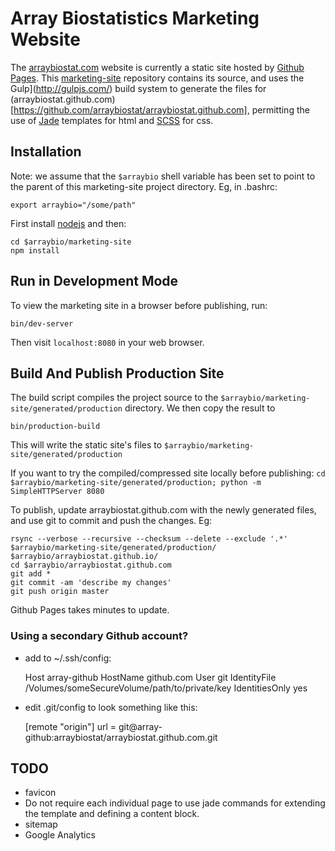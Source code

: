 # Array Biostatistics Marketing Website

The [arraybiostat.com](http://arraybiostat.com) website is currently a static site hosted by [Github Pages](https://pages.github.com/). 
This [marketing-site](https://github.com/arraybiostat/marketing-site) repository contains its source, and uses the Gulp](http://gulpjs.com/) 
build system to generate the files for (arraybiostat.github.com)[https://github.com/arraybiostat/arraybiostat.github.com],
permitting the use of [Jade](http://jade-lang.com/) templates for html and [SCSS](http://sass-lang.com/) for css. 
                       

## Installation

Note: we assume that the `$arraybio` shell variable has been set to point to the parent of this marketing-site project directory. Eg, in .bashrc:

    export arraybio="/some/path"


First install [nodejs](https://nodejs.org/) and then:

    cd $arraybio/marketing-site
    npm install
  


## Run in Development Mode

To view the marketing site in a browser before publishing, run: 

    bin/dev-server


Then visit `localhost:8080` in your web browser.


 
## Build And Publish Production Site

The build script compiles the project source to the `$arraybio/marketing-site/generated/production` directory. We then copy the result
to  

    bin/production-build
    

This will write the static site's files to `$arraybio/marketing-site/generated/production`


If you want to try the compiled/compressed site locally before publishing: `cd $arraybio/marketing-site/generated/production; python -m SimpleHTTPServer 8080`


To publish, update arraybiostat.github.com with the newly generated files, and use git to commit and push the changes. Eg: 

    rsync --verbose --recursive --checksum --delete --exclude '.*' $arraybio/marketing-site/generated/production/ $arraybio/arraybiostat.github.io/ 
    cd $arraybio/arraybiostat.github.com
    git add *
    git commit -am 'describe my changes'
    git push origin master
   

Github Pages takes minutes to update.


### Using a secondary Github account?

* add to ~/.ssh/config:

    Host array-github
         HostName github.com
         User git
         IdentityFile /Volumes/someSecureVolume/path/to/private/key
         IdentitiesOnly yes


* edit .git/config to look something like this:

    [remote "origin"]
      url = git@array-github:arraybiostat/arraybiostat.github.com.git


## TODO

* favicon
* Do not require each individual page to use jade commands for extending the template and defining a content block.
* sitemap
* Google Analytics

